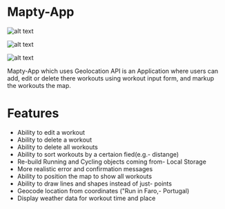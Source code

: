 # Mapty-App

![alt text](https://res.cloudinary.com/web-dev-app/image/upload/v1619015980/YelpCamp/Mapty-architecture-final_bpax3i.png)

![alt text](https://res.cloudinary.com/web-dev-app/image/upload/v1619016023/YelpCamp/Mapty-flowchart_iooz7u.png)

![alt text](https://res.cloudinary.com/web-dev-app/image/upload/v1619016385/YelpCamp/Screenshot_518_ubiqc7.png)

Mapty-App which uses Geolocation API is an Application where users can add, edit or delete there workouts using workout input form, and markup the workouts the map.

# Features

- Ability to edit a workout
- Ability to delete a workout
- Ability to delete all workouts
- Ability to sort workouts by a certaion fied(e.g.- distange)
- Re-build Running and Cycling objects coming from- Local Storage
- More realistic error and confirmation messages
- Ability to position the map to show all workouts
- Ability to draw lines and shapes instead of just- points
- Geocode location from coordinates ("Run in Faro,- Portugal)
- Display weather data for workout time and place

